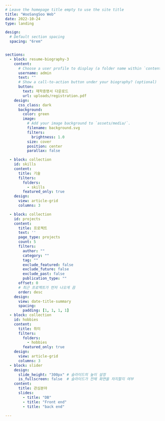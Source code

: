 ```yaml
---
# Leave the homepage title empty to use the site title
title: "WooSangSoo Web"
date: 2022-10-24
type: landing

design:
  # Default section spacing
  spacing: "6rem"


sections:
  - block: resume-biography-3
    content:
      # Choose a user profile to display (a folder name within `content/authors/`)
      username: admin
      text: ""
      # Show a call-to-action button under your biography? (optional)
      button:
        text: 재학증명서 다운로드
        url: uploads/registration.pdf
    design:
      css_class: dark
      background:
        color: green
        image:
          # Add your image background to `assets/media/`.
          filename: background.svg
          filters:
            brightness: 1.0
          size: cover
          position: center
          parallax: false

  - block: collection
    id: skills
    content:
      title: 기술
      filters:
        folders:
          - skills
        featured_only: true
    design:
      view: article-grid
      columns: 3

  - block: collection
    id: projects
    content:
      title: 프로젝트
      text: ''
      page_type: projects
      count: 5
      filters:
        author: ""
        category: ""
        tag: ""
        exclude_featured: false
        exclude_future: false
        exclude_past: false
        publication_type: ""
      offset: 0
      # 최근 프로젝트가 먼저 나오게 끔
      order: desc
    design:
      view: date-title-summary
      spacing:
        padding: [1, 1, 1, 1]
  - block: collection
    id: hobbies
    content:
      title: 취미
      filters:
        folders:
          - hobbies
        featured_only: true
    design:
      view: article-grid
      columns: 3
  - block: slider
    design:
      slide_height: "300px" # 슬라이드의 높이 설정
      is_fullscreen: false  # 슬라이드가 전체 화면을 차지할지 여부
    content:
      title: 관심분야
      slides:
        - title: "DB"
        - title: "Front end"
        - title: "back end"
       
---
```

